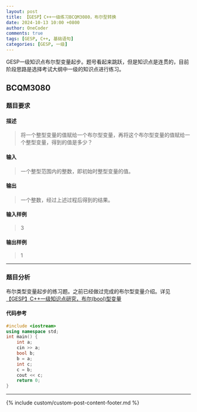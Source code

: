 ```yaml
---
layout: post
title: 【GESP】C++一级练习BCQM3080，布尔型转换
date: 2024-10-13 10:00 +0800
author: OneCoder
comments: true
tags: [GESP, C++, 基础语句]
categories: [GESP, 一级]
---
```

GESP一级知识点布尔型变量起步。题号看起来跳跃，但是知识点是连贯的，目前阶段思路是选择考试大纲中一级的知识点进行练习。

<!--more-->

## BCQM3080

### 题目要求

#### 描述

>将一个整型变量的值赋给一个布尔型变量，再将这个布尔型变量的值赋给一个整型变量，得到的值是多少？

#### 输入

>一个整型范围内的整数，即初始时整型变量的值。

#### 输出

>一个整数，经过上述过程后得到的结果。

#### 输入样例

>3

#### 输出样例

>1

---

### 题目分析

布尔类型变量起步的练习题。之前已经做过完成的布尔型变量介绍。详见[【GESP】C++一级知识点研究，布尔(bool)型变量](https://www.coderli.com/gesp-knowledge-bool/)

#### 代码参考

```cpp
#include <iostream>
using namespace std;
int main() {
    int a;
    cin >> a;
    bool b;
    b = a;
    int c;
    c = b;
    cout << c;
    return 0;
}
```

---

{% include custom/custom-post-content-footer.md %}
